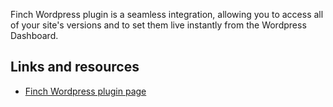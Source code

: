 Finch Wordpress plugin is a seamless integration, allowing you to access all of your site's versions and to set them live instantly from the Wordpress Dashboard.

## Links and resources

- [Finch Wordpress plugin page](https://wordpress.org/plugins-wp/finch/)
